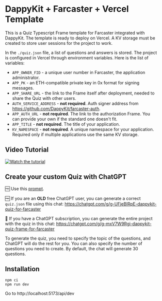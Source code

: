 # DappyKit + Farcaster + Vercel Template

This is a Quiz Typescript Frame template for Farcaster integrated with DappyKit. The template is ready to deploy on Vercel. A KV storage must be created to store user sessions for the project to work.

In the `./quiz.json` file, a list of questions and answers is stored.
The project is configured in Vercel through environment variables. Here is the list of variables:
- `APP_OWNER_FID` - a unique user number in Farcaster, the application administrator.
- `APP_PK` - an ETH-compatible private key in 0x format for signing messages.
- `APP_SHARE_URL` - the link to the Frame itself after deployment, needed to share the Quiz with other users.
- `AUTH_SERVICE_ADDRESS` - **not required**. Auth signer address from https://github.com/DappyKit/farcaster-auth.
- `APP_AUTH_URL` - **not required**. The link to the authorization Frame. You can provide your own if the standard one doesn't fit.
- `APP_TITLE` - **not required**. The title of your application.
- `KV_NAMESPACE` - **not required**. A unique namespace for your application. Required only if multiple applications use the same KV storage.

## Video Tutorial

[![Watch the tutorial](https://img.youtube.com/vi/KMyvM20NDx8/0.jpg)](https://www.youtube.com/watch?v=KMyvM20NDx8)

## Create your custom Quiz with ChatGPT

🆓 Use this [prompt](./GPT_PROMPT.md).

🆓 If you are an **OLD** free ChatGPT user, you can generate a correct `quiz.json` file using this chat: https://chatgpt.com/g/g-UFjeBIRpE-dappykit-quiz-for-farcaster

💸 If you have a ChatGPT subscription, you can generate the entire project with the quiz in this chat: https://chatgpt.com/g/g-mxV7W9Rgi-dappykit-quiz-frame-for-farcaster

To generate the quiz, you need to specify the topic of the questions, and ChatGPT will do the rest for you. You can also specify the number of questions you need to create. By default, the chat will generate 30 questions.


## Installation
```
npm ci
npm run dev
```

Go to http://localhost:5173/api/dev
